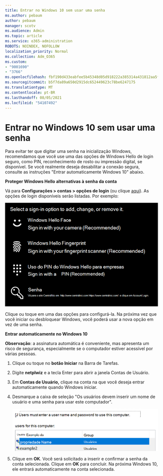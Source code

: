 ```yaml
---
title: Entrar no Windows 10 sem usar uma senha
ms.author: pebaum
author: pebaum
manager: scotv
ms.audience: Admin
ms.topic: article
ms.service: o365-administration
ROBOTS: NOINDEX, NOFOLLOW
localization_priority: Normal
ms.collection: Adm_O365
ms.custom:
- "9001690"
- "3766"
ms.openlocfilehash: fbf190d433eabfee5b45348d05d918222a385314a431812aa5f5926aacf11560
ms.sourcegitcommit: b5f7da89a650d2915dc652449623c78be6247175
ms.translationtype: MT
ms.contentlocale: pt-BR
ms.lasthandoff: 08/05/2021
ms.locfileid: "54107492"
---
```

# <a name="sign-in-to-windows-10-without-using-a-password"></a>Entrar no Windows 10 sem usar uma senha

Para evitar ter que digitar uma senha na inicialização Windows, recomendamos que você use uma das opções de Windows Hello de login seguro, como PIN, reconhecimento de rosto ou impressão digital, se disponível. Se você realmente deseja desabilitar a conexão segura, consulte as instruções "Entrar automaticamente Windows 10" abaixo.

**Proteger Windows Hello alternativas à senha da conta**

Vá para **Configurações > contas > opções de login** (ou clique [aqui](ms-settings:signinoptions?activationSource=GetHelp)). As opções de login disponíveis serão listadas. Por exemplo:

![Opções de login.](media/sign-in-options.png)

Clique ou toque em uma das opções para configurá-la. Na próxima vez que você iniciar ou desbloquear Windows, você poderá usar a nova opção em vez de uma senha. 

**Entrar automaticamente no Windows 10**

**Observação**: a assinatura automática é conveniente, mas apresenta um risco de segurança, especialmente se o computador estiver acessível por várias pessoas. 

1. Clique ou toque no **botão Iniciar** na Barra de Tarefas.

2. Digite **netplwiz** e a tecla Enter para abrir a janela Contas de Usuário.

3. Em **Contas de Usuário,** clique na conta na que você deseja entrar automaticamente quando Windows iniciar.

4. Desmarque a caixa de seleção "Os usuários devem inserir um nome de usuário e uma senha para usar este computador".

    ![Os usuários devem inserir uma opção de nome de usuário e senha.](media/users-must-enter-username.png)

5. Clique em **OK**. Você será solicitado a inserir e confirmar a senha da conta selecionada. Clique em **OK** para concluir. Na próxima Windows 10, ele entrará automaticamente na conta selecionada.

